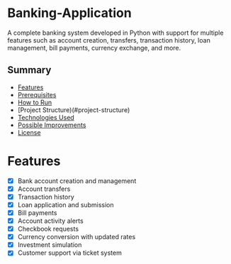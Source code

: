 # Banking-Application


A complete banking system developed in Python with support for multiple features such as account creation, transfers, transaction history, loan management, bill payments, currency exchange, and more.

## Summary

- [Features](#features)
- [Prerequisites](#prerequisites)
- [How to Run](#how-to-run)
- [Project Structure)(#project-structure)
- [Technologies Used](#technologies-used)
- [Possible Improvements](#possible-improvements)
- [License](#license)

# Features

- [x] Bank account creation and management
- [x] Account transfers
- [x] Transaction history
- [x] Loan application and submission
- [x] Bill payments
- [x] Account activity alerts
- [x] Checkbook requests
- [x] Currency conversion with updated rates
- [x] Investment simulation
- [x] Customer support via ticket system
